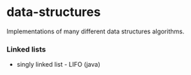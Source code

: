 data-structures
===============

Implementations of many different data structures algorithms.


### Linked lists
* singly linked list - LIFO (java)
